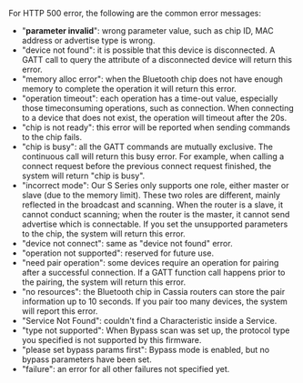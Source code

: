 For HTTP 500 error, the following are the common error messages:
  * "**parameter invalid**": wrong parameter value, such as chip ID, MAC address or advertise
type is wrong.
  * "device not found": it is possible that this device is disconnected. A GATT call to query
the attribute of a disconnected device will return this error.
  * "memory alloc error": when the Bluetooth chip does not have enough memory to
complete the operation it will return this error.
  * "operation timeout": each operation has a time-out value, especially those timeconsuming operations, such as connection. When connecting to a device that does not
exist, the operation will timeout after the 20s.
  * "chip is not ready": this error will be reported when sending commands to the chip
fails.
  * "chip is busy": all the GATT commands are mutually exclusive. The continuous call will
return this busy error. For example, when calling a connect request before the previous
connect request finished, the system will return "chip is busy".
  * "incorrect mode": Our S Series only supports one role, either master or slave (due to the memory limit). These two roles are different, mainly reflected in the broadcast and
scanning. When the router is a slave, it cannot conduct scanning; when the router is
the master, it cannot send advertise which is connectable. If you set the unsupported
parameters to the chip, the system will return this error.
  * "device not connect": same as "device not found" error.
  * "operation not supported": reserved for future use.
  * "need pair operation": some devices require an operation for pairing after a successful
connection. If a GATT function call happens prior to the pairing, the system will return
this error.
  * "no resources": the Bluetooth chip in Cassia routers can store the pair information up
to 10 seconds. If you pair too many devices, the system will report this error.
  * "Service Not Found": couldn't find a Characteristic inside a Service.
  * "type not supported": When Bypass scan was set up, the protocol type you specified is
not supported by this firmware.
  * "please set bypass params first": Bypass mode is enabled, but no bypass parameters
have been set.
  * "failure": an error for all other failures not specified yet.